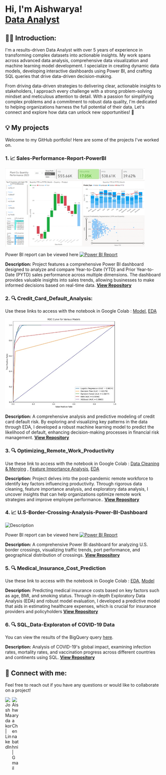 <h1>Hi, I'm Aishwarya! <br/><a href="https://www.linkedin.com/in/aishwarya-chennabathni/">Data Analyst</a>

<h2>👨‍💻 Introduction:</h2>

I'm a results-driven Data Analyst with over 5 years of experience in transforming complex datasets into actionable insights. My work spans across advanced data analysis, comprehensive data visualization and machine learning model development. I specialize in creating dynamic data models, developing interactive dashboards using Power BI, and crafting SQL queries that drive data-driven decision-making.

From driving data-driven strategies to delivering clear, actionable insights to stakeholders, I approach every challenge with a strong problem-solving mindset and meticulous attention to detail. With a passion for simplifying complex problems and a commitment to robust data quality, I'm dedicated to helping organizations harness the full potential of their data. Let's connect and explore how data can unlock new opportunities! 🚀

<h2>💡 My projects </h2>

Welcome to my GitHub portfolio! Here are some of the projects I've worked on.

### 1. 📈 Sales-Performance-Report-PowerBI
<img src="https://github.com/Aishwaryachen11/Sales-Performance-Report-PowerBI/blob/main/Images/Overview.png" alt="Description" width="450"/> 

Power BI report can be viewed here [![Power BI Report](https://img.shields.io/badge/Power_BI-Report-blue)](https://app.powerbi.com/reportEmbed?reportId=84dc0a4d-059d-46a3-bbab-712e633db11a&autoAuth=true&ctid=a07a08e4-f462-4dcc-adea-5a9d6e00d8ec)

**Description:** Project features a comprehensive Power BI dashboard designed to analyze and compare Year-to-Date (YTD) and Prior Year-to-Date (PYTD) sales performance across multiple dimensions. The dashboard provides valuable insights into sales trends, allowing businesses to make informed decisions based on real-time data.
**[View Repository](https://github.com/Aishwaryachen11/Sales-Performance-Report-PowerBI)**

### 2. 🔍 Credit_Card_Default_Analysis:

Use these links to access with the notebook in Google Colab : [Model](https://github.com/Aishwaryachen11/Credit_Card_Default_Analysis/blob/main/Credit_Card_Default_Prediction.ipynb), [EDA](https://github.com/Aishwaryachen11/Credit_Card_Default_Analysis/blob/main/Credit_Card_Default_Data_EDA.ipynb)

<img src="https://github.com/Aishwaryachen11/Credit_Card_Default_Analysis/blob/main/Images/ROC%20curve.jpg" alt="Description" width="370"/> 

**Description:** A comprehensive analysis and predictive modeling of credit card default risk. By exploring and visualizing key patterns in the data through EDA, I developed a robust machine learning model to predict the likelihood of default, enhancing decision-making processes in financial risk management. **[View Repository](https://github.com/Aishwaryachen11/Credit_Card_Default_Analysis)** 

### 3. 🔍 Optimizing_Remote_Work_Productivity
Use these link to access with the notebook in Google Colab :
[Data Cleaning & Merging](https://github.com/Aishwaryachen11/Optimizing_Remote_Work_Productivity/blob/main/Merging_%26_Data_Cleaning.ipynb)
, [Feature Importance Analysis](https://github.com/Aishwaryachen11/Optimizing_Remote_Work_Productivity/blob/main/RW_Feature_Importance_Analysis.ipynb), [EDA](https://github.com/Aishwaryachen11/Optimizing_Remote_Work_Productivity/blob/main/Exploratory_Data_Analysis_.ipynb)

**Description:** Project delves into the post-pandemic remote workforce to identify key factors influencing productivity. Through rigorous data cleaning, feature importance analysis, and exploratory data analysis, I uncover insights that can help organizations optimize remote work strategies and improve employee performance.. **[View Repository](https://github.com/Aishwaryachen11/Optimizing_Remote_Work_Productivity)**

### 4. 📈 U.S-Border-Crossing-Analysis-Power-BI-Dashboard
<img src="https://github.com/Aishwaryachen11/U.S-Border-Crossing-Analysis-Power-BI-Dashboard/blob/main/Images/Overview.png" alt="Description" width="450"/> 

Power BI report can be viewed here [![Power BI Report](https://img.shields.io/badge/Power_BI-Report-blue)](https://app.powerbi.com/reportEmbed?reportId=60b169e3-363c-475a-9600-6893bfcbd719&autoAuth=true&ctid=a07a08e4-f462-4dcc-adea-5a9d6e00d8ec)

**Description:** A comprehensive Power BI dashboard for analyzing U.S. border crossings, visualizing traffic trends, port performance, and geographical distribution of crossings. **[View Repository](https://github.com/Aishwaryachen11/U.S-Border-Crossing-Analysis-Power-BI-Dashboard)**

### 5. 🔍 Medical_Insurance_Cost_Prediction
Use these link to access with the notebook in Google Colab :
[EDA](https://github.com/Aishwaryachen11/Medical_Insurance_Cost_Prediction/blob/main/Medical_Cost_Prediction.ipynb), [Model](https://github.com/Aishwaryachen11/Medical_Insurance_Cost_Prediction/blob/main/Medical_Cost_Prediction.ipynb)

**Description:** Predicting medical insurance costs based on key factors such as age, BMI, and smoking status. Through in-depth Exploratory Data Analysis (EDA) and robust model evaluation, I developed a predictive model that aids in estimating healthcare expenses, which is crucial for insurance providers and policyholders **[View Repository](https://github.com/Aishwaryachen11/Medical_Insurance_Cost_Prediction)**

### 6. 🔍 SQL_Data-Exploraton of COVID-19 Data

You can view the results of the BigQuery query [here](https://console.cloud.google.com/bigquery?sq=891015959491:6dce298f69b84930b10767858997b1b8).

**Description:** Analysis of COVID-19's global impact, examining infection rates, mortality rates, and vaccination progress across different countries and continents using SQL. **[View Repository](https://github.com/Aishwaryachen11/SQL_Data-Exploraton)**

<h2> 🤳 Connect with me:</h2>

Feel free to reach out if you have any questions or would like to collaborate on a project!

[<img align="left" alt="JoshMadakor | LinkedIn" width="22px" src="https://cdn.jsdelivr.net/npm/simple-icons@v3/icons/linkedin.svg" />][linkedin]
[<img align="left" alt="Aishwarya Chennabathni | Gmail" width="22px" src="https://cdn.jsdelivr.net/npm/simple-icons@v3/icons/gmail.svg" />][gmail]

[linkedin]:https://www.linkedin.com/in/aishwarya-chennabathni/
[gmail]:mailto:aishwarya.chen11@gmail.com

<!--
**joshmadakor1/joshmadakor1** is a ✨ _special_ ✨ repository because its `README.md` (this file) appears on your GitHub profile.

Here are some ideas to get you started:

- 🔭 I’m currently working on ...
- 🌱 I’m currently learning ...
- 👯 I’m looking to collaborate on ...
- 🤔 I’m looking for help with ...
- 💬 Ask me about ...
- 📫 How to reach me: ...
- 😄 Pronouns: ...
- ⚡ Fun fact: ...
-->

